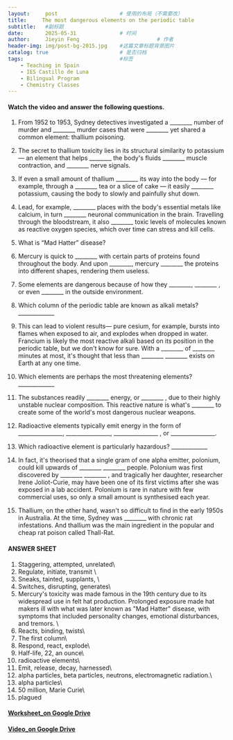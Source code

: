 ```yaml
---
layout:     post   				    # 使用的布局（不需要改）
title:     The most dangerous elements on the periodic table 				# 标题 
subtitle:   #副标题
date:       2025-05-31 				# 时间
author:     Jieyin Feng 						# 作者
header-img: img/post-bg-2015.jpg 	#这篇文章标题背景图片
catalog: true 						# 是否归档
tags:								#标签
    - Teaching in Spain 
    - IES Castillo de Luna
    - Bilingual Program
    - Chemistry Classes
---
```


#### Watch the video and answer the following questions.
1. From 1952 to 1953, Sydney detectives investigated a ________ number of murder and ________  murder cases that were ________ yet shared a common element: thallium poisoning.

2. The secret to thallium toxicity lies in its structural similarity to potassium — an element that helps ________ the body's fluids ________ muscle contraction, and ________ nerve signals.

3. If even a small amount of thallium ________ its way into the body — for example, through a ________ tea or a slice of cake — it easily ________ potassium, causing the body to slowly and painfully shut down.

4. Lead, for example, ________ places with the body's essential metals like calcium, in turn ________ neuronal communication in the brain. Travelling through the bloodstream, it also ________ toxic levels of molecules known as reactive oxygen species, which over time can stress and kill cells.

5. What is “Mad Hatter” disease?

6. Mercury is quick to ________ with certain parts of proteins found throughout the body. And upon  ________, mercury ________ the proteins into different shapes, rendering them useless. 

7. Some elements are dangerous because of how they ________, ________ , or even ________ in the outside environment. 

8. Which column of the periodic table are known as alkali metals? _____________

9. This can lead to violent results— pure cesium, for example, bursts into flames when exposed to air, and explodes when dropped in water. Francium is likely the most reactive alkali based on its position
in the periodic table, but we don't know for sure. With a ________ of ________ minutes at most, it's thought that less than ________ ________ exists on Earth at any one time.

10. Which elements are perhaps the most threatening elements?  _____________

11. The substances readily ________ energy, or ________ , due to their highly unstable nuclear composition. This reactive nature is what's ________ to create some of the world's most dangerous
nuclear weapons. 

12. Radioactive elements typically emit energy in the form of ________________,  ________________,  ________________ , or  ________________. 

13. Which radioactive element is particularly hazardous?  _____________

14. In fact, it's theorised that a single gram of one alpha emitter, polonium, could kill upwards of  ________   ________ people. Polonium was first discovered by  ________  ________ , and tragically her daughter, researcher Irene Joliot-Curie, may have been one of its first victims after she was exposed in a lab accident. Polonium is rare in nature with few commercial uses, so only a small amount is synthesised each year. 

15. Thallium, on the other hand, wasn't so difficult to find in the early 1950s in Australia. At the time, Sydney was ________ with chronic rat infestations. And thallium was the main ingredient in the popular and cheap rat poison called Thall-Rat.

#### ANSWER SHEET
1. Staggering, attempted, unrelated\
2. Regulate,  initiate,  transmit \
3.  Sneaks, tainted, supplants, \
4. Switches, disrupting, generates\
5. Mercury's toxicity was made famous in the 19th century due to its widespread use in felt hat production. Prolonged exposure made hat makers ill with what was later known as "Mad Hatter" disease, with symptoms that included personality changes, emotional disturbances, and tremors. \
6. Reacts, binding, twists\
7. The first column\
8. Respond, react, explode\
9. Half-life, 22, an ounce\
10. radioactive elements\
11. Emit, release, decay, harnessed\
12. alpha particles, beta particles, neutrons, electromagnetic radiation.\
13.  alpha particles\
14. 50 million, Marie Curie\
15. plagued

#### [Worksheet_on Google Drive](https://docs.google.com/document/d/1RzHjLmEGOT8dH7v2yjCmL68RN9yi5xrS/edit?usp=sharing&ouid=103086183032334531092&rtpof=true&sd=true)
#### [Video_on Google Drive](https://www.youtube.com/watch?v=7Vhu433hkys)
